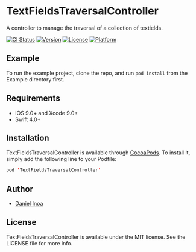 TextFieldsTraversalController
===========

A controller to manage the traversal of a collection of textields.

[![CI Status](http://img.shields.io/travis/danielinoa/TextFieldsTraversalController.svg?style=flat)](https://travis-ci.org/danielinoa/TextFieldsTraversalController)
[![Version](https://img.shields.io/cocoapods/v/TextFieldsTraversalController.svg?style=flat)](http://cocoapods.org/pods/TextFieldsTraversalController)
[![License](https://img.shields.io/cocoapods/l/TextFieldsTraversalController.svg?style=flat)](http://cocoapods.org/pods/TextFieldsTraversalController)
[![Platform](https://img.shields.io/cocoapods/p/TextFieldsTraversalController.svg?style=flat)](http://cocoapods.org/pods/TextFieldsTraversalController)

## Example

To run the example project, clone the repo, and run `pod install` from the Example directory first.

## Requirements

* iOS 9.0+ and Xcode 9.0+
* Swift 4.0+

## Installation

TextFieldsTraversalController is available through [CocoaPods](http://cocoapods.org). To install
it, simply add the following line to your Podfile:

```swift
pod 'TextFieldsTraversalController'
```

## Author

* [Daniel Inoa](https://www.danielinoa.com)

## License

TextFieldsTraversalController is available under the MIT license. See the LICENSE file for more info.

